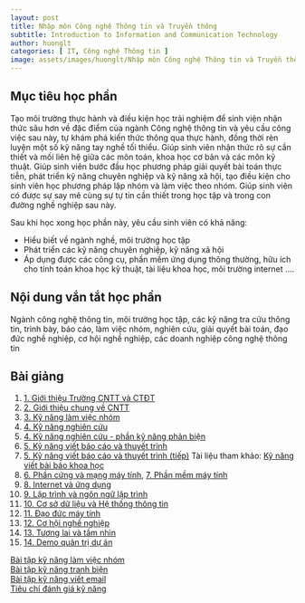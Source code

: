 ```yaml
---
layout: post
title: Nhập môn Công nghệ Thông tin và Truyền thông
subtitle: Introduction to Information and Communication Technology
author: huonglt
categories: [ IT, Công nghệ Thông tin ]
image: assets/images/huonglt/Nhập môn Công nghệ Thông tin và Truyền thông - Introduction to Information and Communication Technology.png
---
```

## Mục tiêu học phần

Tạo môi trường thực hành và điều kiện học trải nghiệm để sinh viện nhận thức sâu hơn về đặc điểm của ngành Công nghệ thông tin và yêu cầu công việc sau này, tự khám phá kiến thức thông qua thực hành, đồng thời rèn luyện một số kỹ năng tay nghề tối thiểu. Giúp sinh viên nhận thức rõ sự cần thiết và mối liên hệ giữa các môn toán, khoa học cơ bản và các môn kỹ thuật. Giúp sinh viên bước đầu học phương pháp giải quyết bài toán thực tiễn, phát triển kỹ năng chuyên nghiệp và kỹ năng xã hội, tạo điều kiện cho sinh viên học phương pháp lập nhóm và làm việc theo nhóm. Giúp sinh viên có được sự say mê cùng sự tự tin cần thiết trong học tập và trong con đường nghề nghiệp sau này.

Sau khi học xong học phần này, yêu cầu sinh viên có khả năng:
- Hiểu biết về ngành nghề, môi trường học tập
- Phát triển các kỹ năng chuyên nghiệp, kỹ năng xã hội
- Áp dụng được các công cụ, phần mềm ứng dụng thông thường, hữu ích cho tính toán khoa học kỹ thuật, tài liệu khoa học, môi trường internet ….


## Nội dung vắn tắt học phần

Ngành công nghệ thông tin, môi trường học tập, các kỹ năng tra cứu thông tin, trình bày, báo cáo, làm việc nhóm, nghiên cứu, giải quyết bài toán, đạo đức nghề nghiệp, cơ hội nghề nghiệp, các doanh nghiệp công nghệ thông tin


## Bài giảng

1. [1. Giới thiệu Trường CNTT và CTĐT](https://users.soict.hust.edu.vn/huonglt/IT/Bai%201-Gioi-thieu-Truong-CNTTTT-va-CTDT.pdf)
2. [2. Giới thiệu chung về CNTT](https://users.soict.hust.edu.vn/huonglt/IT/Bai%202-Gioi%20thieu%20chung%20ve%20CNTT.pdf)
3. [3. Kỹ năng làm việc nhóm](https://users.soict.hust.edu.vn/huonglt/IT/Bai%203-Lam%20viec%20nhom.pdf)
4. [4. Kỹ năng nghiên cứu](https://users.soict.hust.edu.vn/huonglt/IT/Bai%204-Nghiencuu.pdf)
5. [4. Kỹ năng nghiên cứu - phần kỹ năng phản biện](https://users.soict.hust.edu.vn/huonglt/IT/ky%20nang%20tranh%20bien.pdf)
6. [5. Kỹ năng viết báo cáo và thuyết trình](https://users.soict.hust.edu.vn/huonglt/IT/Bai%205b-%20Ky%20nang%20viet%20email.pdf)
7. [5. Kỹ năng viết báo cáo và thuyết trình (tiếp)](https://users.soict.hust.edu.vn/huonglt/IT/Bai%205b-%20Ky%20nang%20viet%20email.pdf) Tài liệu tham khảo: [Kỹ năng viết bài báo khoa học](https://users.soict.hust.edu.vn/huonglt/IT/How-to-Write-Guide-v10-2014.pdf)
8. [6. Phần cứng và mạng máy tính](https://users.soict.hust.edu.vn/huonglt/IT/Bai%206-Phan%20cung%20va%20Mang%20may%20tinh.pdf), [7. Phần mềm máy tính](https://users.soict.hust.edu.vn/huonglt/IT/Bai%207-Phan%20mem%20may%20tinh.pdf)
9. [8. Internet và ứng dụng](https://users.soict.hust.edu.vn/huonglt/IT/Bai%208-Internet%20va%20ung%20dung.pdf)
10. [9. Lập trình và ngôn ngữ lập trình](https://users.soict.hust.edu.vn/huonglt/IT/Bai%2010-Lap%20trinh%20va%20Ngon%20ngu%20lap%20trinh.pdf)
11. [10. Cơ sở dữ liệu và Hệ thống thông tin](https://users.soict.hust.edu.vn/huonglt/IT/Bai%209-Co%20so%20du%20lieu.pdf)
12. [11. Đạo đức máy tính](https://users.soict.hust.edu.vn/huonglt/IT/Bai%2011-Dao%20duc%20may%20tinh.pdf)
13. [12. Cơ hội nghề nghiệp](https://users.soict.hust.edu.vn/huonglt/IT/Bai%2012-Co%20hoi%20nghe%20nghiep.pdf)
14. [13. Tương lai và tầm nhìn](https://users.soict.hust.edu.vn/huonglt/IT/Bai%2013-Tuong%20lai%20va%20tam%20nhin.pdf)
15. [14. Demo quản trị dự án](https://users.soict.hust.edu.vn/huonglt/IT/Bai%2014-Demo%20quan%20tri%20du%20an.pdf)

[Bài tập kỹ năng làm việc nhóm](https://users.soict.hust.edu.vn/huonglt/IT/Bai%20tap%20KN%20lam%20viec%20nhom.pdf)  
[Bài tập kỹ năng tranh biện](https://users.soict.hust.edu.vn/huonglt/IT/Bai%20tap%20tranh%20bien.pdf)  
[Bài tập kỹ năng viết email](https://users.soict.hust.edu.vn/huonglt/IT/Bai%20tap%20viet%20email.pdf)  
[Tiêu chí đánh giá kỹ năng](https://users.soict.hust.edu.vn/huonglt/IT/tieu%20chi%20danh%20gia%20ky%20nang.pdf)